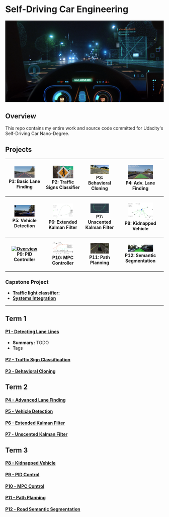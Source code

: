 

# Self-Driving Car Engineering

<p align="center">
  <img src="./img-master/readme-self-driving-car.png" width="800">
</p>

## Overview

This repo contains my entire work and source code committed for Udacity's Self-Driving Car Nano-Degree. 


## Projects

<table style="width:100%">
  <tr>
    <th>
      <p align="center">
           <a href="./CarND-P1-Detecting-Lane-Lines"><img src="./CarND-P1-Detecting-Lane-Lines/images/laneLines_thirdPass.jpg" alt="Overview" width="60%" height="60%"></a>
           <br>P1: Basic Lane Finding
           <!-- 
           <br><a href="./project_1_lane_finding_basic" name="p1_code">(code)</a> 
           -->
      </p>
    </th>
        <th><p align="center">
           <a href="./CarND-P2-Traffic-Sign-Classifier"><img src="./CarND-P2-Traffic-Sign-Classifier/new_images_test/pedestrian-crossing-phone.png" alt="Overview" width="60%" height="60%"></a>
           <br>P2: Traffic Signs Classifier
           <!-- 
           <br><a href="./project_2_traffic_sign_classifier" name="p2_code">(code)</a>
           -->
        </p>
    </th>
       <th><p align="center">
           <a href="./CarND-P3-Behavioral-Cloning"><img src="./CarND-P3-Behavioral-Cloning/images/recovery.gif" alt="Overview" width="60%" height="60%"></a>
           <br>P3: Behavioral Cloning
           <!-- 
           <br><a href="./project_3_behavioral_cloning" name="p3_code">(code)</a>
           -->
        </p>
    </th>
        <th><p align="center">
           <a href="./CarND-P4-Advanced-Lane-Finding"><img src="./CarND-P4-Advanced-Lane-Finding/writeup_images/output2.png"                         alt="Overview" width="60%" height="60%"></a>
           <br>P4: Adv. Lane Finding
           <!--
           <br><a href="./project_4_advanced_lane_finding" name="p4_code">(code)</a>
           -->
        </p>
    </th>
  </tr>
  <tr>
    <th><p align="center">
           <a href="./CarND-P5-Vehicle-Detection"><img src="./CarND-P5-Vehicle-Detection/writeup_images/project_video.png" alt="Overview" width="60%" height="60%"></a>
           <br>P5: Vehicle Detection
           <!--
           <br><a href="./project_5_vehicle_detection" name="p5_code">(code)</a>
           -->
        </p>
    </th>
        <th><p align="center">
           <a href="./CarND-P6-Extended-Kalman-Filter"><img src="./CarND-P6-Extended-Kalman-Filter/img/sim-test-1.png"                         alt="Overview" width="60%" height="60%"></a>
           <br>P6: Extended Kalman Filter
        </p>
    </th>
    <th><p align="center">
           <a href="./CarND-P7-Unscented-Kalman-Filter"><img src="./CarND-P7-Unscented-Kalman-Filter/img/ukf.jpg"                         alt="Overview" width="60%" height="60%"></a>
           <br>P7: Unscented Kalman Filter
        </p>
    </th>
    <th><p align="center">
           <a href="./CarND-P8-Kidnapped-Vehicle"><img src="./CarND-P8-Kidnapped-Vehicle/img/kidnapped-vehicle.png" alt="Overview" width="60%" height="60%"></a>
           <br>P8: Kidnapped Vehicle
        </p>
    </th>
  </tr>
  <tr>
    <th><p align="center">
           <a href="./CarND-P9-PID-Control"><img src="./CarND-P9-PID-Control/images/PID_trim.gif" alt="Overview" width="60%" height="60%"></a>
           <br>P9: PID Controller
        </p>
    </th>
    <th><p align="center">
           <a href="./CarND-P10-MPC-Control"><img src="./CarND-P10-MPC-Control/images/MPC_chart.png" alt="Overview" width="60%" height="60%"></a>
           <br>P10: MPC Controller
        </p>
    </th>
   <th><p align="center">
           <a href="./CarND-P11-Path-Planning"><img src="./CarND-P11-Path-Planning/images/path_plan_3sec.gif" alt="Overview" width="60%" height="60%"></a>
           <br>P11: Path Planning
        </p>
    </th>
    <th><p align="center">
          <a href="./CarND-P12-Semantic-Segmentation"><img src="./CarND-P12-Semantic-Segmentation/images/uu_000021.png"                         alt="Overview" width="60%" height="60%"></a>
           <br>P12: Semantic Segmentation
        </p>
    </th>
  </tr>
</table>

### Capstone Project
- [**Traffic light classifier:**](https://github.com/ilopezfr/CarND-Capstone/tree/master/Traffic_Light_Detection)
- [**Systems Integration**](https://github.com/ilopezfr/CarND-Capstone/tree/master/Traffic_Light_Detection)

--- 
## Term 1

#### [P1 - Detecting Lane Lines](CarND-P1-Detecting-Lane-Lines)
- **Summary:** TODO
- Tags
 
#### [P2 - Traffic Sign Classification]()

 
#### [P3 - Behavioral Cloning]()


## Term 2

#### [P4 - Advanced Lane Finding]()

 
#### [P5 - Vehicle Detection]()

 
 #### [P6 - Extended Kalman Filter]()


 #### [P7 - Unscented Kalman Filter]()


## Term 3

#### [P8 - Kidnapped Vehicle]()

 
 #### [P9 - PID Control]()

 
#### [P10 - MPC Control]()


#### [P11 - Path Planning]()


#### [P12 - Road Semantic Segmentation]()



 
